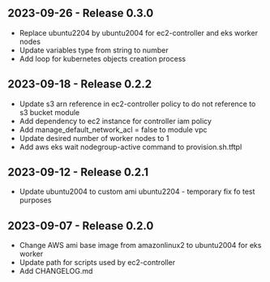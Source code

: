 ## 2023-09-26 - Release 0.3.0
- Replace ubuntu2204 by ubuntu2004 for ec2-controller and eks worker nodes
- Update variables type from string to number
- Add loop for kubernetes objects creation process

## 2023-09-18 - Release 0.2.2
- Update s3 arn reference in ec2-controller policy to do not reference to s3 bucket module
- Add dependency to ec2 instance for controller iam policy
- Add manage_default_network_acl = false to module vpc
- Update desired number of worker nodes to 1
- Add aws eks wait nodegroup-active command to provision.sh.tftpl

## 2023-09-12 - Release 0.2.1
- Update ubuntu2004 to custom ami ubuntu2204 - temporary fix fo test purposes

## 2023-09-07 - Release 0.2.0
- Change AWS ami base image from amazonlinux2 to ubuntu2004 for eks worker
- Update path for scripts used by ec2-controller
- Add CHANGELOG.md
